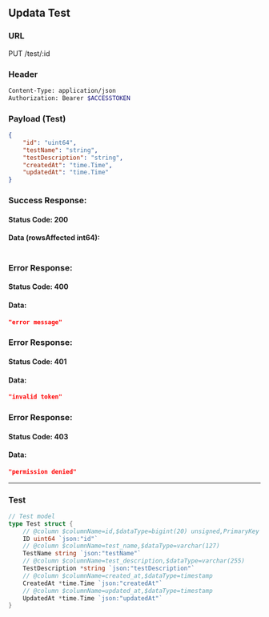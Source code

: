 ## Updata Test

### URL

  PUT /test/:id

### Header
```bash
Content-Type: application/json
Authorization: Bearer $ACCESSTOKEN
```

### Payload (Test)
```json
{
    "id": "uint64",
    "testName": "string",
    "testDescription": "string",
    "createdAt": "time.Time",
    "updatedAt": "time.Time"
}
```

### Success Response:
#### Status Code: 200
#### Data (rowsAffected int64):
```json

```

### Error Response:
#### Status Code: 400
#### Data:
```json
"error message"
```

### Error Response:
#### Status Code: 401
#### Data:
```json
"invalid token"
```

### Error Response:
#### Status Code: 403
#### Data:
```json
"permission denied"
```

--------------------

### Test
```go
// Test model
type Test struct {
	// @column $columnName=id,$dataType=bigint(20) unsigned,PrimaryKey
	ID uint64 `json:"id"`
	// @column $columnName=test_name,$dataType=varchar(127)
	TestName string `json:"testName"`
	// @column $columnName=test_description,$dataType=varchar(255)
	TestDescription *string `json:"testDescription"`
	// @column $columnName=created_at,$dataType=timestamp
	CreatedAt *time.Time `json:"createdAt"`
	// @column $columnName=updated_at,$dataType=timestamp
	UpdatedAt *time.Time `json:"updatedAt"`
}
```
